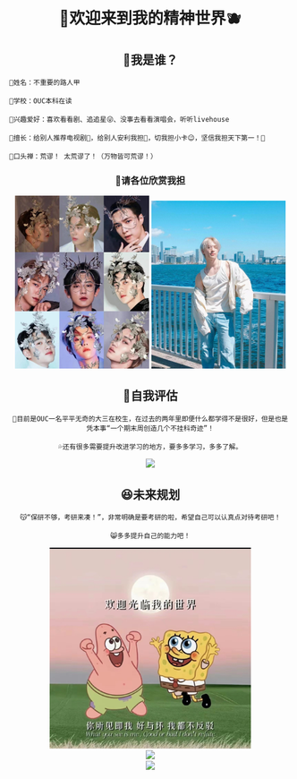 
#  <div align="center">  🍒欢迎来到我的精神世界🫐
## <div align="center">  🤔我是谁？

    🌭姓名：不重要的路人甲

    🥪学校：OUC本科在读

    🧀兴趣爱好：喜欢看看剧、追追星😜、没事去看看演唱会，听听livehouse
    
    🍕擅长：给别人推荐电视剧🤪，给别人安利我担🤑，切我担小卡😉，坚信我担天下第一！🧐

    🥐口头禅：荒谬！ 太荒谬了！（万物皆可荒谬！）
### <div align="center"> 🤩请各位欣赏我担
<div align="center"><img src="https://github.com/chx0211/chx0211/blob/main/EXO.jpg" width="240px"> <img src="https://github.com/chx0211/chx0211/blob/main/DINOPR0.jpg" width="240px">   

## 🫠自我评估

    💫目前是OUC一名平平无奇的大三在校生，在过去的两年里即便什么都学得不是很好，但是也是凭本事“一个期末周创造几个不挂科奇迹”！
    
    💦还有很多需要提升改进学习的地方，要多多学习，多多了解。

<div align="center"> <img src="https://github-readme-stats.vercel.app/api?username=chx0211&show_icons=true&theme=tokyonight" /> </div>

## 😆未来规划

    😽“保研不够，考研来凑！”，非常明确是要考研的啦，希望自己可以认真点对待考研吧！

    😸多多提升自己的能力吧！
    
<div align="center"> <img src="https://github.com/chx0211/chx0211/blob/main/11.jpg" width="360px">  
<div align="center"> <img src="https://profile-counter.glitch.me/chx0211/count.svg" /> </div>
<div align="center"> <img src="https://readme-typing-svg.herokuapp.com/?lines=;小陈同学祝您今天愉快!&center=true&font=Roboto&size=27" /></div>

    

    
    

<!--
**chx0211/chx0211** is a ✨ _special_ ✨ repository because its `README.md` (this file) appears on your GitHub profile.

Here are some ideas to get you started:

- 🔭 I’m currently working on ...
- 🌱 I’m currently learning ...
- 👯 I’m looking to collaborate on ...
- 🤔 I’m looking for help with ...
- 💬 Ask me about ...
- 📫 How to reach me: ...
- 😄 Pronouns: ...
- ⚡ Fun fact: ...
-->
